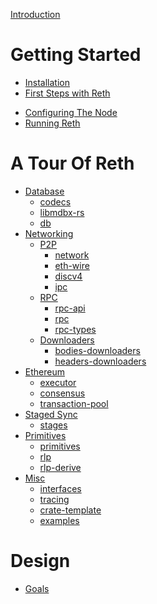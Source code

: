 [Introduction](./README.md)

# Getting Started

- [Installation]()
- [First Steps with Reth]()
<!-- An overview of all the flags, how they work and how to configure the node   -->
- [Configuring The Node]()
- [Running Reth]()

# A Tour Of Reth

- [Database]()
    - [codecs]()
    - [libmdbx-rs]()
    - [db]()
- [Networking]()
    - [P2P]()
        - [network]()
        - [eth-wire]()
        - [discv4]()
        - [ipc]()
    - [RPC]()
        - [rpc-api]()
        - [rpc]()
        - [rpc-types]()
    - [Downloaders]()
        - [bodies-downloaders]()
        - [headers-downloaders]()
- [Ethereum]()
    - [executor]()
    - [consensus]()
    - [transaction-pool]()
- [Staged Sync]()
    - [stages](./stages/README.md)
- [Primitives]()
    - [primitives]()
    - [rlp]()
    - [rlp-derive]()
- [Misc]()
    - [interfaces]()
    - [tracing]()
    - [crate-template]()
    - [examples]()



# Design

- [Goals](./design/goals.md)
